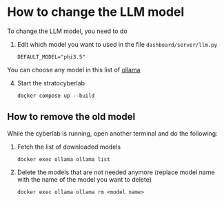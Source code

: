 # How to change the LLM model

To change the LLM model, you need to do

1. Edit which model you want to used in the file `dashboard/server/llm.py`

    `DEFAULT_MODEL="phi3.5"`

You can choose any model in this list of [ollama](https://ollama.com/library)

4. Start the stratocyberlab

    `docker compose up --build`

## How to remove the old model
While the cyberlab is running, open another terminal and do the following:
1. Fetch the list of downloaded models
   
    `docker exec ollama ollama list`
   
2. Delete the models that are not needed anymore (replace model name with the name of the model you want to delete)

    `docker exec ollama ollama rm <model name>`
